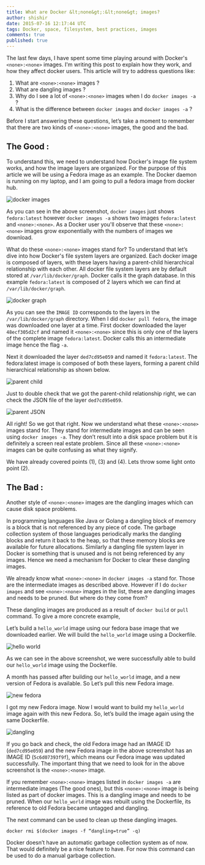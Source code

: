 ```yaml
---
title: What are Docker &lt;none&gt;:&lt;none&gt; images?
author: shishir
date: 2015-07-16 12:17:44 UTC
tags: Docker, space, filesystem, best practices, images
comments: true
published: true
---
```


The last few days, I have spent some time playing around with Docker's `<none>:<none>` images. I'm writing this post to explain how they work, and how they affect docker users. This article will try to address questions like:

1.	What are `<none>:<none>` images ?
2.	What are dangling images ?
3.	Why do I see a lot of `<none>:<none>` images when I do `docker images -a` ?
4.	What is the difference between `docker images` and `docker images -a` ?

Before I start answering these questions, let’s take a moment to remember that there are two kinds of `<none>:<none>` images, the good and the bad.

## The Good <none>:<none>

To understand this, we need to understand how Docker's image file system works, and how the image layers are organized. For the purpose of this article we will be using a Fedora image as an example. The Docker daemon is running on my laptop, and I am going to pull a fedora image from docker hub.

![docker images](/images/fedora_pull.png)

As you can see in the above screenshot, `docker images` just shows `fedora:latest` however `docker images -a` shows two images `fedora:latest` and `<none>:<none>`. As a Docker user you'll observe that these `<none>:<none>` images grow exponentially with the numbers of images we download.

What do these `<none>:<none>` images stand for? To understand that let’s dive into how Docker's file system layers are organized. Each docker image is composed of layers, with these layers having a parent-child hierarchical relationship with each other. All docker file system layers are by default stored at `/var/lib/docker/graph`. Docker calls it the graph database. In this example `fedora:latest` is composed of 2 layers which we can find at `/var/lib/docker/graph`.

![docker graph](/images/graph.png)

As you can see the `IMAGE ID` corresponds to the layers in the `/var/lib/docker/graph` directory. When I did `docker pull fedora`, the image was downloaded one layer at a time. First docker downloaded the layer `48ecf305d2cf` and named it `<none>:<none>` since this is only one of the layers of the complete image `fedora:latest`. Docker calls this an intermediate image hence the flag `-a`. 

Next it downloaded the layer `ded7cd95e059` and named it `fedora:latest`. The fedora:latest image is composed of both these layers, forming a parent child hierarchical relationship as shown below.

![parent child](/images/parent-child.png)

Just to double check that we got the parent-child relationship right, we can check the JSON file of the layer `ded7cd95e059`.

![parent JSON](/images/JSON.png)

All right! So we got that right. Now we understand what these `<none>:<none>` images stand for. They stand for intermediate images and can be seen using `docker images -a`. They don’t result into a disk space problem but it is definitely a screen real estate problem. Since all these `<none>:<none>` images can be quite confusing as what they signify.

We have already covered points (1), (3) and (4). Lets throw some light onto point (2).

## The Bad <none>:<none>

Another style of `<none>:<none>` images are the dangling images which can cause disk space problems.

In programming languages like Java or Golang a dangling block of memory is a block that is not referenced by any piece of code. The garbage collection system of those languages periodically marks the dangling blocks and return it back to the heap, so that these memory blocks are available for future allocations. Similarly a dangling file system layer in Docker is something that is unused and is not being referenced by any images. Hence we need a mechanism for Docker to clear these dangling images. 

We already know what `<none>:<none>` in `docker images -a` stand for. Those are the intermediate images as described above. However if I do `docker images` and see `<none>:<none>` images in the list, these are dangling images and needs to be pruned. But where do they come from?

These dangling images are produced as a result of `docker build` or `pull` command. To give a more concrete example, 

Let’s build a `hello_world` image using our fedora base image that we downloaded earlier. We will build the `hello_world` image using a Dockerfile. 

![hello world](/images/hello_world.png)

As we can see in the above screenshot, we were successfully able to build our `hello_world` image using the Dockerfile.

A month has passed after building our `hello_world` image, and a new version of Fedora is available. So Let’s pull this new Fedora image.

![new fedora](/images/new_fedora.png)

I got my new Fedora image. Now I would want to build my `hello_world` image again with this new Fedora. So, let’s build the image again using the same Dockerfile.

![dangling](/images/dangling.png)

If you go back and check, the old Fedora image had an IMAGE ID (`ded7cd95e059`) and the new Fedora image in the above screenshot has an IMAGE ID (`5c6d07393f9f`), which means our Fedora image was updated successfully. The important thing that we need to look for in the above screenshot is the `<none>:<none>` image.

If you remember `<none>:<none>` images listed in `docker images -a` are intermediate images (The good ones), but this `<none>:<none>` image is being listed as part of docker images. This is a dangling image and needs to be pruned. When our `hello_world` image was rebuilt using the Dockerfile, its reference to old Fedora became untagged and dangling.

The next command can be used to clean up these dangling images.

```
docker rmi $(docker images -f “dangling=true” -q)
```

Docker doesn’t have an automatic garbage collection system as of now. That would definitely be a nice feature to have. For now this command can be used to do a manual garbage collection.